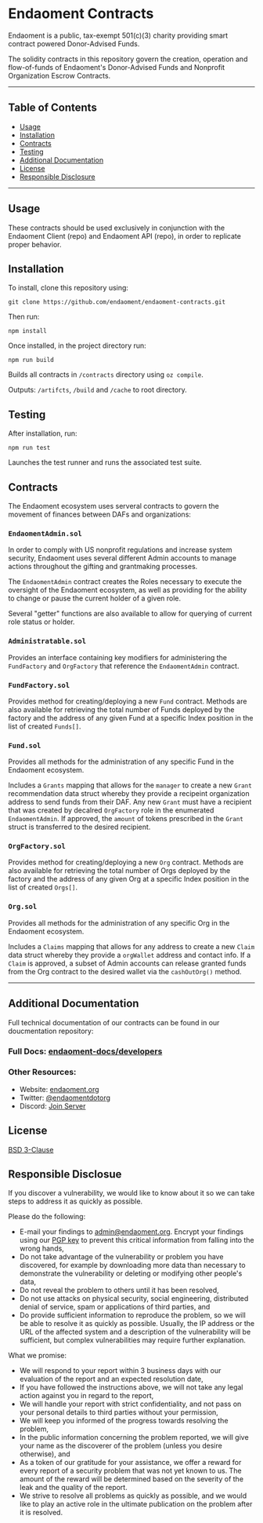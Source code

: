 # Endaoment Contracts
Endaoment is a public, tax-exempt 501(c)(3) charity providing smart contract powered Donor-Advised Funds. 

The solidity contracts in this repository govern the creation, operation and flow-of-funds of Endaoment's Donor-Advised Funds and Nonprofit Organization Escrow Contracts. 
- - - 
## Table of Contents
- [Usage](#usage)
- [Installation](#installation)
- [Contracts](#contracts)
- [Testing](#testing)
- [Additional Documentation](#additional-documentation)
- [License](#license)
- [Responsible Disclosure](#responsible-disclosure)
- - -

## Usage
These contracts should be used exclusively in conjunction with the Endaoment Client (repo) and Endaoment API (repo), in order to replicate proper behavior.  

## Installation
To install, clone this repository using: 

    git clone https://github.com/endaoment/endaoment-contracts.git

Then run: 

    npm install

Once installed, in the project directory run:

    npm run build   

Builds all contracts in `/contracts` directory using `oz compile`.<br/>

Outputs: `/artifcts`, `/build` and `/cache` to root directory.

## Testing
After installation, run: 

    npm run test

Launches the test runner and runs the associated test suite.

## Contracts
The Endaoment ecosystem uses serveral contracts to govern the movement of finances between DAFs and organizations:

### `EndaomentAdmin.sol`
In order to comply with US nonprofit regulations and increase system security, Endaoment uses several different Admin accounts to manage actions throughout the gifting and grantmaking processes. 

The `EndaomentAdmin` contract creates the Roles necessary to execute the oversight of the Endaoment ecosystem, as well as providing for the ability to change or pause the current holder of a given role.  

Several "getter" functions are also available to allow for querying of current role status or holder. 

### `Administratable.sol`
Provides an interface containing key modifiers for administering the `FundFactory` and `OrgFactory` that reference the `EndaomentAdmin` contract. 

### `FundFactory.sol`
Provides method for creating/deploying a new `Fund` contract. Methods are also available for retrieving the total number of Funds deployed by the factory and the address of any given Fund at a specific Index position in the list of created `Funds[]`. 

### `Fund.sol`
Provides all methods for the administration of any specific Fund in the Endaoment ecosystem.

Includes a `Grants` mapping that allows for the `manager` to create a new `Grant` recommendation data struct whereby they provide a recipeint organization address to send funds from their DAF. Any new `Grant` must have a recipient that was created by decalred `OrgFactory` role in the enumerated `EndaomentAdmin`. If approved, the `amount` of tokens prescribed in the `Grant` struct is transferred to the desired recipient.  

### `OrgFactory.sol`
Provides method for creating/deploying a new `Org` contract. Methods are also available for retrieving the total number of Orgs deployed by the factory and the address of any given Org at a specific Index position in the list of created `Orgs[]`. 

### `Org.sol`
Provides all methods for the administration of any specific Org in the Endaoment ecosystem. 

Includes a `Claims` mapping that allows for any address to create a new `Claim` data struct whereby they provide a `orgWallet` address and contact info. If a `Claim` is approved, a subset of Admin accounts can release granted funds from the Org contract to the desired wallet via the `cashOutOrg()` method.

- - -
## Additional Documentation
Full technical documentation of our contracts can be found in our doucmentation repository: 

### Full Docs: [endaoment-docs/developers](https://github.com/endaoment/endaoment-docs/tree/master/developers)

### Other Resources:
- Website: [endaoment.org](https://endaoment.org)
- Twitter: [@endaomentdotorg](https://twitter.com/endaomentdotorg)
- Discord: [Join Server](https://discord.gg/9xZCgca)

## License
[BSD 3-Clause](LICENSE)

## Responsible Disclosue
If you discover a vulnerability, we would like to know about it so we can take steps to address it as quickly as possible.

Please do the following:
 - E-mail your findings to [admin@endaoment.org](mailto:admin@endaoment.org). Encrypt your findings using our [PGP key](https://endaoment.org/pgp.asc) to prevent this critical information from falling into the wrong hands,
 - Do not take advantage of the vulnerability or problem you have discovered, for example by downloading more data than necessary to demonstrate the vulnerability or deleting or modifying other people's data,
 - Do not reveal the problem to others until it has been resolved,
 - Do not use attacks on physical security, social engineering, distributed denial of service, spam or applications of third parties, and
 - Do provide sufficient information to reproduce the problem, so we will be able to resolve it as quickly as possible. Usually, the IP address or the URL of the affected system and a description of the vulnerability will be sufficient, but complex vulnerabilities may require further explanation.

What we promise:
 - We will respond to your report within 3 business days with our evaluation of the report and an expected resolution date,
 - If you have followed the instructions above, we will not take any legal action against you in regard to the report,
 - We will handle your report with strict confidentiality, and not pass on your personal details to third parties without your permission,
 - We will keep you informed of the progress towards resolving the problem,
 - In the public information concerning the problem reported, we will give your name as the discoverer of the problem (unless you desire otherwise), and
 - As a token of our gratitude for your assistance, we offer a reward for every report of a security problem that was not yet known to us. The amount of the reward will be determined based on the severity of the leak and the quality of the report. 
 - We strive to resolve all problems as quickly as possible, and we would like to play an active role in the ultimate publication on the problem after it is resolved.
 
